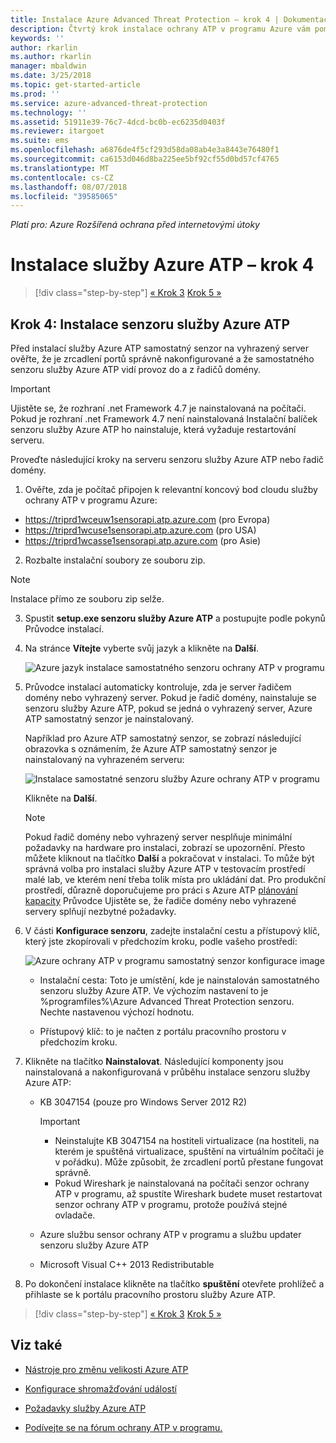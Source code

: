 ```yaml
---
title: Instalace Azure Advanced Threat Protection – krok 4 | Dokumentace Microsoftu
description: Čtvrtý krok instalace ochrany ATP v programu Azure vám pomůže s instalací samostatného senzoru služby Azure ATP.
keywords: ''
author: rkarlin
ms.author: rkarlin
manager: mbaldwin
ms.date: 3/25/2018
ms.topic: get-started-article
ms.prod: ''
ms.service: azure-advanced-threat-protection
ms.technology: ''
ms.assetid: 51911e39-76c7-4dcd-bc0b-ec6235d0403f
ms.reviewer: itargoet
ms.suite: ems
ms.openlocfilehash: a6876de4f5cf293d58da08ab4e3a8443e76480f1
ms.sourcegitcommit: ca6153d046d8ba225ee5bf92cf55d0bd57cf4765
ms.translationtype: MT
ms.contentlocale: cs-CZ
ms.lasthandoff: 08/07/2018
ms.locfileid: "39585065"
---
```

*Platí pro: Azure Rozšířená ochrana před internetovými útoky*



# <a name="install-azure-atp---step-4"></a>Instalace služby Azure ATP – krok 4

>[!div class="step-by-step"]
[« Krok 3](install-atp-step3.md)
[Krok 5 »](install-atp-step5.md)

## <a name="step-4-install-the-azure-atp-sensor"></a>Krok 4: Instalace senzoru služby Azure ATP

Před instalací služby Azure ATP samostatný senzor na vyhrazený server ověřte, že je zrcadlení portů správně nakonfigurované a že samostatného senzoru služby Azure ATP vidí provoz do a z řadičů domény. 


> [!IMPORTANT]
>Ujistěte se, že rozhraní .net Framework 4.7 je nainstalovaná na počítači. Pokud je rozhraní .net Framework 4.7 není nainstalovaná Instalační balíček senzoru služby Azure ATP ho nainstaluje, která vyžaduje restartování serveru.

Proveďte následující kroky na serveru senzoru služby Azure ATP nebo řadič domény.

1. Ověřte, zda je počítač připojen k relevantní koncový bod cloudu služby ochrany ATP v programu Azure:
  - https://triprd1wceuw1sensorapi.atp.azure.com (pro Evropa)  
  - https://triprd1wcuse1sensorapi.atp.azure.com (pro USA)
  - https://triprd1wcasse1sensorapi.atp.azure.com (pro Asie)

2. Rozbalte instalační soubory ze souboru zip. 
> [!NOTE] 
> Instalace přímo ze souboru zip selže.

3.  Spustit **setup.exe senzoru služby Azure ATP** a postupujte podle pokynů Průvodce instalací.

4.  Na stránce **Vítejte** vyberte svůj jazyk a klikněte na **Další**.

     ![Azure jazyk instalace samostatného senzoru ochrany ATP v programu](media/sensor-install-language.png)


5.  Průvodce instalací automaticky kontroluje, zda je server řadičem domény nebo vyhrazený server. Pokud je řadič domény, nainstaluje se senzoru služby Azure ATP, pokud se jedná o vyhrazený server, Azure ATP samostatný senzor je nainstalovaný. 
    
    Například pro Azure ATP samostatný senzor, se zobrazí následující obrazovka s oznámením, že Azure ATP samostatný senzor je nainstalovaný na vyhrazeném serveru:
    
    ![Instalace samostatné senzoru služby Azure ochrany ATP v programu](media/sensor-install-deployment-type.png)

    Klikněte na **Další**.

    > [!NOTE] 
    > Pokud řadič domény nebo vyhrazený server nesplňuje minimální požadavky na hardware pro instalaci, zobrazí se upozornění. Přesto můžete kliknout na tlačítko **Další** a pokračovat v instalaci. To může být správná volba pro instalaci služby Azure ATP v testovacím prostředí malé lab, ve kterém není třeba tolik místa pro ukládání dat. Pro produkční prostředí, důrazně doporučujeme pro práci s Azure ATP [plánování kapacity](atp-capacity-planning.md) Průvodce Ujistěte se, že řadiče domény nebo vyhrazené servery splňují nezbytné požadavky.

6.  V části **Konfigurace senzoru**, zadejte instalační cestu a přístupový klíč, který jste zkopírovali v předchozím kroku, podle vašeho prostředí:

    ![Azure ochrany ATP v programu samostatný senzor konfigurace image](media/sensor-install-config.png)

      - Instalační cesta: Toto je umístění, kde je nainstalován samostatného senzoru služby Azure ATP. Ve výchozím nastavení to je %programfiles%\Azure Advanced Threat Protection senzoru. Nechte nastavenou výchozí hodnotu.

      - Přístupový klíč: to je načten z portálu pracovního prostoru v předchozím kroku.
    
7. Klikněte na tlačítko **Nainstalovat**. Následující komponenty jsou nainstalovaná a nakonfigurovaná v průběhu instalace senzoru služby Azure ATP:

    -   KB 3047154 (pouze pro Windows Server 2012 R2)

        > [!IMPORTANT]
        > -   Neinstalujte KB 3047154 na hostiteli virtualizace (na hostiteli, na kterém je spuštěná virtualizace, spuštění na virtuálním počítači je v pořádku). Může způsobit, že zrcadlení portů přestane fungovat správně. 
        > -   Pokud Wireshark je nainstalovaná na počítači senzor ochrany ATP v programu, až spustíte Wireshark budete muset restartovat senzor ochrany ATP v programu, protože používá stejné ovladače.

    -   Azure službu sensor ochrany ATP v programu a službu updater senzoru služby Azure ATP
    -   Microsoft Visual C++ 2013 Redistributable

8.  Po dokončení instalace klikněte na tlačítko **spuštění** otevřete prohlížeč a přihlaste se k portálu pracovního prostoru služby Azure ATP.


>[!div class="step-by-step"]
[« Krok 3](install-atp-step3.md)
[Krok 5 »](install-atp-step5.md)


## <a name="see-also"></a>Viz také

- [Nástroje pro změnu velikosti Azure ATP](http://aka.ms/aatpsizingtool)

- [Konfigurace shromažďování událostí](configure-event-collection.md)

- [Požadavky služby Azure ATP](atp-prerequisites.md)

- [Podívejte se na fórum ochrany ATP v programu.](https://aka.ms/azureatpcommunity)
